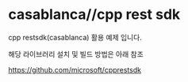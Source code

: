 # casablanca//cpp rest sdk


cpp restsdk(casablanca) 활용 예제 입니다.


해당 라이브러리 설치 및 빌드 방법은 아래 참조

https://github.com/microsoft/cpprestsdk
